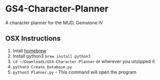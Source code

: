 # GS4-Character-Planner
A character planner for the MUD, Gemstone IV

## OSX Instructions
1. Intall [homebrew](http://brew.sh/)
2. Install python3 `brew install python3`
3. `cd ~/Downloads/GS4-Character-Planner` or wherever you unzipped it
4. `python3 Create_Database.py`
5. `python3 Planner.py` - This command will open the program
